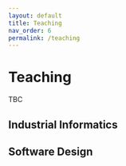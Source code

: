 ```yaml
---
layout: default
title: Teaching
nav_order: 6
permalink: /teaching
---
```


# Teaching

TBC

## Industrial Informatics

## Software Design
